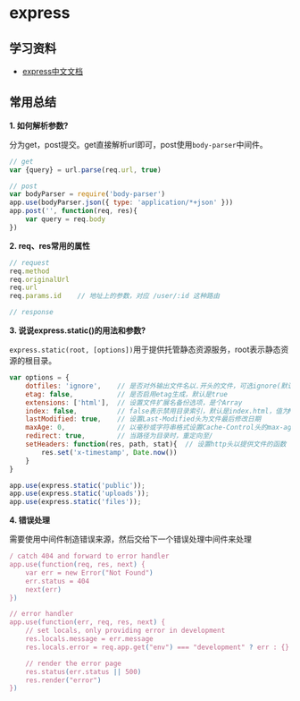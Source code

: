 # express

## 学习资料

- [express中文文档](http://www.expressjs.com.cn/)

## 常用总结

**1. 如何解析参数?**

分为get，post提交。get直接解析url即可，post使用`body-parser`中间件。

```javascript
// get
var {query} = url.parse(req.url, true)

// post
var bodyParser = require('body-parser')
app.use(bodyParser.json({ type: 'application/*+json' }))
app.post('', function(req, res){
    var query = req.body
})
```

**2. req、res常用的属性**

```javascript
// request
req.method
req.originalUrl
req.url
req.params.id    // 地址上的参数，对应 /user/:id 这种路由

// response
```

**3. 说说express.static()的用法和参数?**

`express.static(root, [options])`用于提供托管静态资源服务，root表示静态资源的根目录。

```javascript
var options = {
    dotfiles: 'ignore',    // 是否对外输出文件名以.开头的文件，可选ignore(默认)、allow、deny
    etag: false,           // 是否启用etag生成，默认是true
    extensions: ['html'],  // 设置文件扩展名备份选项，是个Array
    index: false,          // false表示禁用目录索引，默认是index.html，值为Mixed类型
    lastModified: true,    // 设置Last-Modified头为文件最后修改日期
    maxAge: 0,             // 以毫秒或字符串格式设置Cache-Control头的max-age属性
    redirect: true,        // 当路径为目录时，重定向至/
    setHeaders: function(res, path, stat){  // 设置http头以提供文件的函数
        res.set('x-timestamp', Date.now())
    }
}

app.use(express.static('public'));
app.use(express.static('uploads'));
app.use(express.static('files'));
```

**4. 错误处理**

需要使用中间件制造错误来源，然后交给下一个错误处理中间件来处理

```javascript
/ catch 404 and forward to error handler
app.use(function(req, res, next) {
    var err = new Error("Not Found")
    err.status = 404
    next(err)
})

// error handler
app.use(function(err, req, res, next) {
    // set locals, only providing error in development
    res.locals.message = err.message
    res.locals.error = req.app.get("env") === "development" ? err : {}

    // render the error page
    res.status(err.status || 500)
    res.render("error")
})
```

